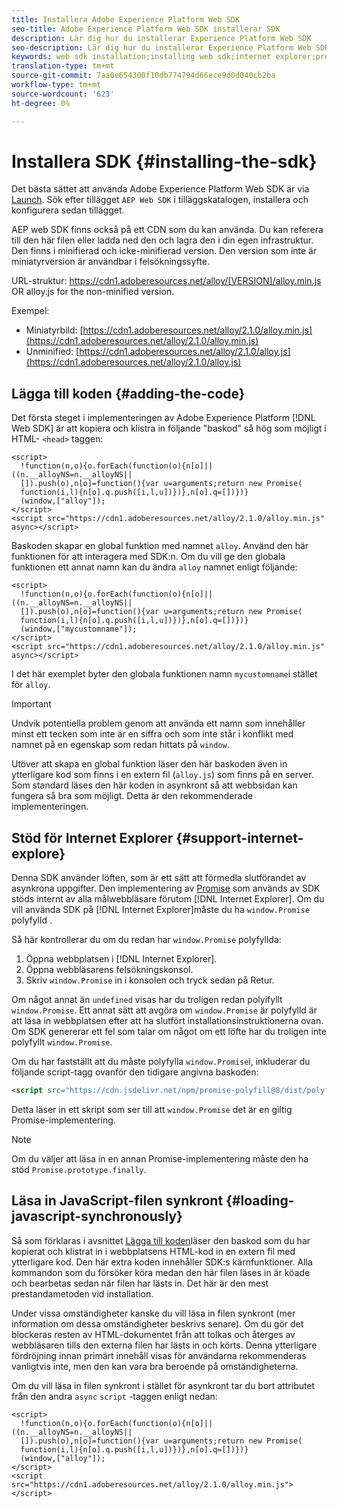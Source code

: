 ```yaml
---
title: Installera Adobe Experience Platform Web SDK
seo-title: Adobe Experience Platform Web SDK installerar SDK
description: Lär dig hur du installerar Experience Platform Web SDK
seo-description: Lär dig hur du installerar Experience Platform Web SDK
keywords: web sdk installation;installing web sdk;internet explorer;promise;
translation-type: tm+mt
source-git-commit: 7aa0e654300f10db774794d66ece9d0d040cb2ba
workflow-type: tm+mt
source-wordcount: '623'
ht-degree: 0%

---
```



# Installera SDK {#installing-the-sdk}

Det bästa sättet att använda Adobe Experience Platform Web SDK är via [Launch](http://launch.adobe.com/). Sök efter tillägget `AEP Web SDK` i tilläggskatalogen, installera och konfigurera sedan tillägget.

AEP web SDK finns också på ett CDN som du kan använda. Du kan referera till den här filen eller ladda ned den och lagra den i din egen infrastruktur. Den finns i minifierad och icke-minifierad version. Den version som inte är miniatyrversion är användbar i felsökningssyfte.

URL-struktur: https://cdn1.adoberesources.net/alloy/[VERSION]/alloy.min.js OR alloy.js for the non-minified version.

Exempel:

* Miniatyrbild: [https://cdn1.adoberesources.net/alloy/2.1.0/alloy.min.js](https://cdn1.adoberesources.net/alloy/2.1.0/alloy.min.js)
* Unminified: [https://cdn1.adoberesources.net/alloy/2.1.0/alloy.js](https://cdn1.adoberesources.net/alloy/2.1.0/alloy.js)

## Lägga till koden {#adding-the-code}

Det första steget i implementeringen av Adobe Experience Platform [!DNL Web SDK] är att kopiera och klistra in följande &quot;baskod&quot; så hög som möjligt i HTML- `<head>` taggen:

```markup
<script>
  !function(n,o){o.forEach(function(o){n[o]||((n.__alloyNS=n.__alloyNS||
  []).push(o),n[o]=function(){var u=arguments;return new Promise(
  function(i,l){n[o].q.push([i,l,u])})},n[o].q=[])})}
  (window,["alloy"]);
</script>
<script src="https://cdn1.adoberesources.net/alloy/2.1.0/alloy.min.js" async></script>
```

Baskoden skapar en global funktion med namnet `alloy`. Använd den här funktionen för att interagera med SDK:n. Om du vill ge den globala funktionen ett annat namn kan du ändra `alloy` namnet enligt följande:

```markup
<script>
  !function(n,o){o.forEach(function(o){n[o]||((n.__alloyNS=n.__alloyNS||
  []).push(o),n[o]=function(){var u=arguments;return new Promise(
  function(i,l){n[o].q.push([i,l,u])})},n[o].q=[])})}
  (window,["mycustomname"]);
</script>
<script src="https://cdn1.adoberesources.net/alloy/2.1.0/alloy.min.js" async></script>
```

I det här exemplet byter den globala funktionen namn `mycustomname`i stället för `alloy`.

>[!IMPORTANT]
>
>Undvik potentiella problem genom att använda ett namn som innehåller minst ett tecken som inte är en siffra och som inte står i konflikt med namnet på en egenskap som redan hittats på `window`.

Utöver att skapa en global funktion läser den här baskoden även in ytterligare kod som finns i en extern fil \(`alloy.js`\) som finns på en server. Som standard läses den här koden in asynkront så att webbsidan kan fungera så bra som möjligt. Detta är den rekommenderade implementeringen.

## Stöd för Internet Explorer {#support-internet-explore}

Denna SDK använder löften, som är ett sätt att förmedla slutförandet av asynkrona uppgifter. Den implementering av [Promise](https://developer.mozilla.org/en-US/docs/Web/JavaScript/Reference/Global_Objects/Promise) som används av SDK stöds internt av alla målwebbläsare förutom [!DNL Internet Explorer]. Om du vill använda SDK på [!DNL Internet Explorer]måste du ha `window.Promise` polyfylld [](https://remysharp.com/2010/10/08/what-is-a-polyfill).

Så här kontrollerar du om du redan har `window.Promise` polyfyllda:

1. Öppna webbplatsen i [!DNL Internet Explorer].
1. Öppna webbläsarens felsökningskonsol.
1. Skriv `window.Promise` in i konsolen och tryck sedan på Retur.

Om något annat än `undefined` visas har du troligen redan polyifyllt `window.Promise`. Ett annat sätt att avgöra om `window.Promise` är polyfylld är att läsa in webbplatsen efter att ha slutfört installationsinstruktionerna ovan. Om SDK genererar ett fel som talar om något om ett löfte har du troligen inte polyfyllt `window.Promise`.

Om du har fastställt att du måste polyfylla `window.Promise`i, inkluderar du följande script-tagg ovanför den tidigare angivna baskoden:

```html
<script src="https://cdn.jsdelivr.net/npm/promise-polyfill@8/dist/polyfill.min.js"></script>
```

Detta läser in ett skript som ser till att `window.Promise` det är en giltig Promise-implementering.

>[!NOTE]
>
>Om du väljer att läsa in en annan Promise-implementering måste den ha stöd `Promise.prototype.finally`.

## Läsa in JavaScript-filen synkront {#loading-javascript-synchronously}

Så som förklaras i avsnittet [Lägga till koden](#adding-the-code)läser den baskod som du har kopierat och klistrat in i webbplatsens HTML-kod in en extern fil med ytterligare kod. Den här extra koden innehåller SDK:s kärnfunktioner. Alla kommandon som du försöker köra medan den här filen läses in är köade och bearbetas sedan när filen har lästs in. Det här är den mest prestandametoden vid installation.

Under vissa omständigheter kanske du vill läsa in filen synkront \(mer information om dessa omständigheter beskrivs senare\). Om du gör det blockeras resten av HTML-dokumentet från att tolkas och återges av webbläsaren tills den externa filen har lästs in och körts. Denna ytterligare fördröjning innan primärt innehåll visas för användarna rekommenderas vanligtvis inte, men den kan vara bra beroende på omständigheterna.

Om du vill läsa in filen synkront i stället för asynkront tar du bort attributet från den andra `async` `script` -taggen enligt nedan:

```markup
<script>
  !function(n,o){o.forEach(function(o){n[o]||((n.__alloyNS=n.__alloyNS||
  []).push(o),n[o]=function(){var u=arguments;return new Promise(
  function(i,l){n[o].q.push([i,l,u])})},n[o].q=[])})}
  (window,["alloy"]);
</script>
<script src="https://cdn1.adoberesources.net/alloy/2.1.0/alloy.min.js"></script>
```
